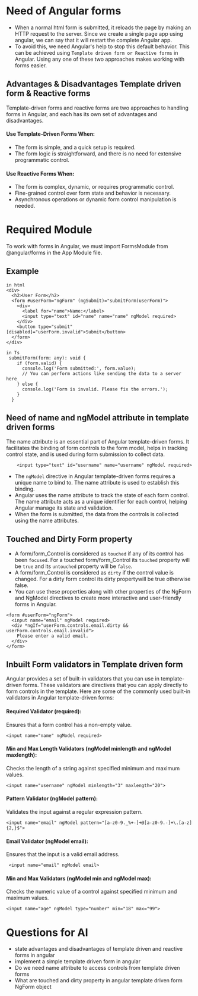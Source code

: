 # Need of Angular forms
- When a normal html form is submitted, it reloads the page by making an HTTP request to the server. Since we create a single page app using angular, we can say that it will restart the complete Angular app.
- To avoid this, we need Angular's help to stop this default behavior. This can be achieved using `Template driven form or Reactive forms` in Angular. Using any one of these two approaches makes working with forms easier.

## Advantages & Disadvantages Template driven form & Reactive forms 
Template-driven forms and reactive forms are two approaches to handling forms in Angular, and each has its own set of advantages and disadvantages.

#### Use Template-Driven Forms When:

- The form is simple, and a quick setup is required.
- The form logic is straightforward, and there is no need for extensive programmatic control.

#### Use Reactive Forms When:

- The form is complex, dynamic, or requires programmatic control.
- Fine-grained control over form state and behavior is necessary.
- Asynchronous operations or dynamic form control manipulation is needed.

# Required Module
To work with forms in Angular, we must import FormsModule from @angular/forms in the App Module file.

## Example
```
in html
<div>
  <h2>User Form</h2>
  <form #userForm="ngForm" (ngSubmit)="submitForm(userForm)">
    <div>
      <label for="name">Name:</label>
      <input type="text" id="name" name="name" ngModel required>
    </div>
    <button type="submit" [disabled]="userForm.invalid">Submit</button>
  </form>
</div>

```

```
in Ts
 submitForm(form: any): void {
    if (form.valid) {
      console.log('Form submitted:', form.value);
      // You can perform actions like sending the data to a server here
    } else {
      console.log('Form is invalid. Please fix the errors.');
    }
  }

```

## Need of name and ngModel attribute in template driven forms

 The name attribute is an essential part of Angular template-driven forms. It facilitates the binding of form controls to the form model, helps in tracking control state, and is used during form submission to collect data.

 ```
     <input type="text" id="username" name="username" ngModel required>

 ```

- The `ngModel` directive in Angular template-driven forms requires a unique name to bind to. The name attribute is used to establish this binding.
- Angular uses the name attribute to track the state of each form control. The name attribute acts as a unique identifier for each control, helping Angular manage its state and validation.
- When the form is submitted, the data from the controls is collected using the name attributes. 

## Touched and Dirty Form property
- A form/form_Control is considered as `touched` if any of its control has been `focused`. For a touched form/form_Control its `touched` property will be `true` and its `untouched` property will be `false`.
- A form/form_Control is considered as `dirty` if the control value is changed. For a dirty form control its dirty propertywill be true otherwise false.
- You can use these properties along with other properties of the NgForm and NgModel directives to create more interactive and user-friendly forms in Angular.

```
<form #userForm="ngForm">
  <input name="email" ngModel required>
  <div *ngIf="userForm.controls.email.dirty && userForm.controls.email.invalid">
    Please enter a valid email.
  </div>
</form>
```


## Inbuilt Form validators in Template driven form  
Angular provides a set of built-in validators that you can use in template-driven forms. These validators are directives that you can apply directly to form controls in the template. Here are some of the commonly used built-in validators in Angular template-driven forms:

#### Required Validator (required):

Ensures that a form control has a non-empty value.
```
<input name="name" ngModel required>
``` 

#### Min and Max Length Validators (ngModel minlength and ngModel maxlength):
Checks the length of a string against specified minimum and maximum values.
```
<input name="username" ngModel minlength="3" maxlength="20">
``` 

#### Pattern Validator (ngModel pattern):
Validates the input against a regular expression pattern.
```
<input name="email" ngModel pattern="[a-z0-9._%+-]+@[a-z0-9.-]+\.[a-z]{2,}$">
``` 

#### Email Validator (ngModel email):
Ensures that the input is a valid email address.
```
 <input name="email" ngModel email>
```

#### Min and Max Validators (ngModel min and ngModel max):
Checks the numeric value of a control against specified minimum and maximum values.
```
<input name="age" ngModel type="number" min="18" max="99">
``` 

#  Questions for AI
- state advantages and disadvantages of template driven and reactive forms in angular
- implement a simple template driven form in angular
- Do we need name attribute to access controls from template driven forms
- What are touched and dirty property in angular template driven form NgForm object






